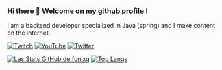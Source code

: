 ### Hi there 👋 Welcome on my github profile !

I am a backend developer specialized in Java (spring) and I make content on the internet.

[![Twitch](https://img.shields.io/badge/Twitch-9146FF?style=for-the-badge&logo=twitch&logoColor=white)](https://twitch.tv/funixgaming)
[![YouTube](https://img.shields.io/badge/YouTube-FF0000?style=for-the-badge&logo=youtube&logoColor=white)](https://youtube.com/c/funixgaming)
[![Twitter](https://img.shields.io/badge/Twitter-1DA1F2?style=for-the-badge&logo=twitter&logoColor=white)](https://twitter.com/funixgaming)

[![Les Stats GitHub de funixg](https://github-readme-stats.vercel.app/api?username=funixg&theme=tokyonight&count_private=true&include_all_commits=true&show_icons=true)](https://github.com/anuraghazra/github-readme-stats) [![Top Langs](https://github-readme-stats.vercel.app/api/top-langs/?username=funixg&layout=compact&theme=tokyonight&langs_count=6)](https://github.com/anuraghazra/github-readme-stats)

